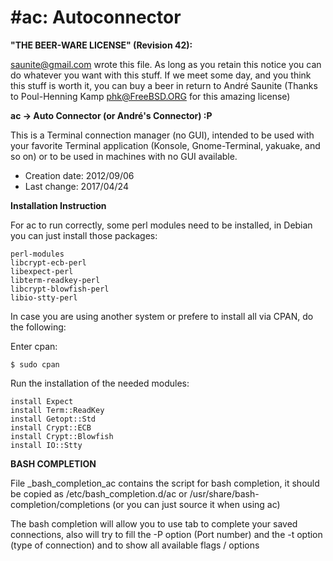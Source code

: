 #ac: Autoconnector
================

**"THE BEER-WARE LICENSE" (Revision 42):**

<saunite@gmail.com> wrote this file. As long as you retain this notice you
can do whatever you want with this stuff. If we meet some day, and you think
this stuff is worth it, you can buy a beer in return to André Saunite
(Thanks to Poul-Henning Kamp <phk@FreeBSD.ORG> for this amazing license)

**ac -> Auto Connector (or André's Connector) :P**

This is a Terminal connection manager (no GUI), intended to be used with 
your favorite Terminal application (Konsole, Gnome-Terminal, yakuake, and 
so on) or to be used in machines with no GUI available.

* Creation date: 2012/09/06
* Last change: 2017/04/24

**Installation Instruction**

For ac to run correctly, some perl modules need to be installed, in Debian
you can just install those packages:

	perl-modules
	libcrypt-ecb-perl
	libexpect-perl
	libterm-readkey-perl
	libcrypt-blowfish-perl
	libio-stty-perl

In case you are using another system or prefere to install all via CPAN, 
do the following:

Enter cpan:

	$ sudo cpan

Run the installation of the needed modules:

	install Expect
	install Term::ReadKey
	install Getopt::Std
	install Crypt::ECB
	install Crypt::Blowfish
	install IO::Stty

**BASH COMPLETION**

File _bash_completion_ac contains the script for bash completion, it should
be copied as /etc/bash_completion.d/ac or /usr/share/bash-completion/completions 
(or you can just source it when using ac) 

The bash completion will allow you to use tab to complete your saved 
connections, also will try to fill the -P option (Port number) and the
	-t option (type of connection) and to show all available flags / options
